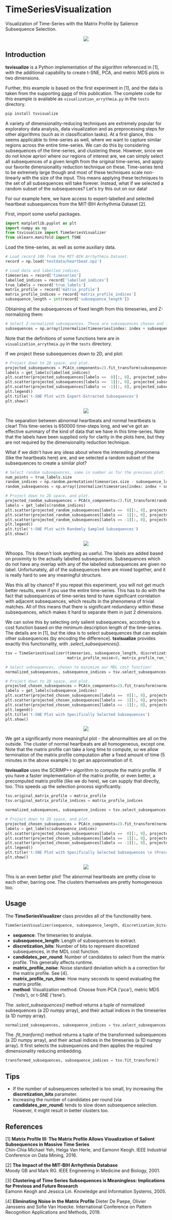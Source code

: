 # TimeSeriesVisualization
Visualization of Time-Series with the Matrix Profile by Salience Subsequence Selection.

<p align="center">
  <img src="/images/tsne_precomputed.png" />
</p>

## Introduction
**tsvisualize** is a Python implementation of the algorithm referenced in [1], with the additional capability to create t-SNE, PCA, and metric MDS plots in two dimensions.

Further, this example is based on the first experiment in [1], and the data is taken from the supporting [page](https://sites.google.com/site/salientsubs/) of this publication.
The complete code for this example is available as `visualization_arrythmia.py` in the `tests` directory.
```bash
pip install tsvisualize
```

A variety of dimensionality-reducing techniques are extremely popular for exploratory data analysis, data visualization and as preprocessing steps for other algorithms (such as in classification tasks).
At a first glance, this seems applicable to time-series as well, where we want to capture similar regions across the entire time-series. 
We can do this by considering subsequences of the time-series, and clustering these. 
However, since we do not know apriori where our regions of interest are, we can simply select all subsequences of a given length from the original time-series, and apply our favorite dimensionality reduction technique on these.
Time-series tend to be extremely large though and most of these techniques scale non-linearly with the size of the input. This means applying these techniques to the set of all subsequences will take forever. 
Instead, what if we selected a random subset of the subsequences? Let's try this out on our data!

For our example here, we have access to expert-labelled and selected heartbeat subsequences from the MIT-BIH Arrhythmia Dataset [2]. 

First, import some useful packages.
```python
import matplotlib.pyplot as plt
import numpy as np
from tsvisualize import TimeSeriesVisualizer
from sklearn.manifold import TSNE
```

Load the time-series, as well as some auxiliary data.
```python
# Load record 106 from the MIT-BIH Arrhythmia Dataset.
record = np.load('testdata/heartbeat.npz')

# Load data and labelled indices.
timeseries = record['timeseries']
labelled_indices = record['labelled_indices']
true_labels = record['true_labels']
matrix_profile = record['matrix_profile']
matrix_profile_indices = record['matrix_profile_indices']
subsequence_length = int(record['subsequence_length'])
```

Obtaining all the subsequences of fixed length from this timeseries, and Z-normalizing them:
```python
# Select Z-normalized subsequences. These are subsequences chosen and labelled by an expert.
subsequences = np.array([znormalize(timeseries[index: index + subsequence_length]) for index in labelled_indices])
```
Note that the definitions of some functions here are in `visualization_arrythmia.py` in the `tests` directory.

If we project these subsequences down to 2D, and plot:
```python
# Project down to 2D space, and plot.
projected_subsequences = PCA(n_components=2).fit_transform(subsequences)
labels = get_labels(labelled_indices)
plt.scatter(projected_subsequences[labels ==  0][:, 0], projected_subsequences[labels ==  0][:, 1], c='gold', label='Normal Heartbeat')
plt.scatter(projected_subsequences[labels ==  1][:, 0], projected_subsequences[labels ==  1][:, 1], c='darkblue', label='Abnormal Heartbeat')
plt.scatter(projected_subsequences[labels == -1][:, 0], projected_subsequences[labels == -1][:, 1], c='green', label='No Label')
plt.legend()
plt.title('t-SNE Plot with Expert-Extracted Subsequences')
plt.show()
```
<p align="center">
  <img src="/images/pca_expert.png" />
</p>

The separation between abnormal heartbeats and normal heartbeats is clear! This time-series is 650000 time-steps long, and we've got an effective summary of the kind of data that we have in this time-series.
Note that the labels have been supplied only for clarity in the plots here, but they are not required by the dimensionality reduction technique.
 
What if we didn't have any ideas about where the interesting phenomena (like the heartbeats here) are, and we selected a random subset of the subsequences to create a similar plot?
```python
# Select random subsequences, same in number as for the previous plot.
num_points = true_labels.size
random_indices = np.random.permutation(timeseries.size - subsequence_length + 1)[:num_points]
random_subsequences = np.array([znormalize(timeseries[index: index + subsequence_length]) for index in random_indices])

# Project down to 2D space, and plot.
projected_random_subsequences = PCA(n_components=2).fit_transform(random_subsequences)
labels = get_labels(random_indices)
plt.scatter(projected_random_subsequences[labels ==  0][:, 0], projected_random_subsequences[labels ==  0][:, 1], c='gold', label='Normal Heartbeat')
plt.scatter(projected_random_subsequences[labels ==  1][:, 0], projected_random_subsequences[labels ==  1][:, 1], c='darkblue', label='Abnormal Heartbeat')
plt.scatter(projected_random_subsequences[labels == -1][:, 0], projected_random_subsequences[labels == -1][:, 1], c='green', label='No Label')
plt.legend()
plt.title('t-SNE Plot with Randomly Sampled Subsequences')
plt.show()
```
<p align="center">
  <img src="/images/pca_random.png" />
</p>

Whoops. This doesn't look anything as useful. The labels are added based on proximity to the actually labelled subsequences. Subsequences which do not have any overlap with any of the labelled subsequences are given no label.
Unfortunately, all of the subsequences here are mixed together, and it is really hard to see any meaningful structure.

Was this all by chance? If you repeat this experiment, you will not get much better results, even if you use the entire time-series. 
This has to do with the fact that subsequences of time-series tend to have significant correlation with adjacent subsequences, which results in the phenomena of trivial matches.
All of this means that there is significant redundancy within these subsequences, which makes it hard to separate them in just 2 dimensions.

We can solve this by selecting only salient subsequences, according to a cost function based on the minimum description length of the time-series. The details are in [1], but the idea is to select subsequences that can explain other subsequences (by encoding the difference).
**tsvisualize** provides exactly this functionality, with *.select_subsequences()*.

```python
tsv = TimeSeriesVisualizer(timeseries, subsequence_length, discretization_bits=8, candidates_per_round=5,
                           matrix_profile_noise=0, matrix_profile_run_time=300)

# Select subsequences, chosen to minimize our MDL cost function!                           
normalized_subsequences, subsequence_indices = tsv.select_subsequences()

# Project down to 2D space, and plot.
projected_chosen_subsequences = PCA(n_components=2).fit_transform(normalized_subsequences)
labels = get_labels(subsequence_indices)
plt.scatter(projected_chosen_subsequences[labels ==  0][:, 0], projected_chosen_subsequences[labels ==  0][:, 1], c='gold', label='Normal Heartbeat')
plt.scatter(projected_chosen_subsequences[labels ==  1][:, 0], projected_chosen_subsequences[labels ==  1][:, 1], c='darkblue', label='Abnormal Heartbeat')
plt.scatter(projected_chosen_subsequences[labels == -1][:, 0], projected_chosen_subsequences[labels == -1][:, 1], c='green', label='No Label')
plt.legend()
plt.title('t-SNE Plot with Specifically Selected Subsequences')
plt.show()
```

<p align="center">
  <img src="/images/pca_actual.png" />
</p>

We get a significantly more meaningful plot - the abnormalities are all on the outside. The cluster of normal heartbeats are all homogeneous, except one. Note that the matrix profile can take a long time to compute, so we allow termination of the matrix profile computation after a fixed amount of time (5 minutes in the above example.) to get an approximation of it.

**tsvisualize** uses the SCRIMP++ algorithm to compute the matrix profile. 
If you have a faster implementation of the matrix profile, or even better, a precomputed matrix profile (like we do here), we can supply that directly, too. This speeds up the selection process significantly.
```python
tsv.original_matrix_profile = matrix_profile
tsv.original_matrix_profile_indices = matrix_profile_indices

normalized_subsequences, subsequence_indices = tsv.select_subsequences()

# Project down to 2D space, and plot.
projected_chosen_subsequences = PCA(n_components=2).fit_transform(normalized_subsequences)
labels = get_labels(subsequence_indices)
plt.scatter(projected_chosen_subsequences[labels ==  0][:, 0], projected_chosen_subsequences[labels ==  0][:, 1], c='gold', label='Normal Heartbeat')
plt.scatter(projected_chosen_subsequences[labels ==  1][:, 0], projected_chosen_subsequences[labels ==  1][:, 1], c='darkblue', label='Abnormal Heartbeat')
plt.scatter(projected_chosen_subsequences[labels == -1][:, 0], projected_chosen_subsequences[labels == -1][:, 1], c='green', label='No Label')
plt.legend()
plt.title('t-SNE Plot with Specifically Selected Subsequences \n (Precomputed Matrix Profile)')
plt.show()
```
<p align="center">
  <img src="/images/pca_precomputed.png" />
</p>

This is an even better plot! The abnormal heartbeats are pretty close to each other, barring one. The clusters themselves are pretty homogeneous too.

## Usage
The **TimeSeriesVisualizer** class provides all of the functionality here.
```python
TimeSeriesVisualizer(sequence, subsequence_length, discretization_bits=6, candidates_per_round=10, matrix_profile_noise=0, matrix_profile_run_time=None, method='pca')
```
* **sequence**: The timeseries to analyse.
* **subsequence_length**: Length of subsequences to extract.
* **discretization_bits**: Number of bits to represent discretized subsequences, in the MDL cost function.
* **candidates_per_round**: Number of candidates to select from the matrix profile. This generally affects runtime.
* **matrix_profile_noise**: Noise standard deviation which is a correction for the matrix profile. See [4].
* **matrix_profile_run_time**: How many seconds to spend evaluating the matrix profile.
* **method**: Visualization method. Choose from PCA ('pca'), metric MDS ('mds'), or t-SNE ('tsne').

The *.select_subsequences()* method returns a tuple of normalized subsequences (a 2D numpy array), and their actual indices in the timeseries (a 1D numpy array).
```python
normalized_subsequences, subsequence_indices = tsv.select_subsequences()
```

The *.fit_tranform()* method returns a tuple of the transformed subsequences (a 2D numpy array), and their actual indices in the timeseries (a 1D numpy array).
It first selects the subsequences and then applies the required dimensionality reducing embedding.
```python
transformed_subsequences, subsequence_indices = tsv.fit_transform()
```

## Tips
* If the number of subsequences selected is too small, try increasing the **discretization_bits** parameter.
* Increasing the number of candidates per round (via **candidates_per_round**) tends to slow down subsequence selection. However, it might result in better clusters too.

## References
[1] **Matrix Profile III: The Matrix Profile Allows Visualization of Salient Subsequences in Massive Time Series**    
Chin-Chia Michael Yeh, Helga Van Herle, and Eamonn Keogh. IEEE Industrial Conference on Data Mining, 2016.

[2] **The Impact of the MIT-BIH Arrhythmia Database**  
Moody GB and Mark RG. IEEE Engineering in Medicine and Biology, 2001.

[3] **Clustering of Time Series Subsequences is Meaningless: Implications for Previous and Future Research**  
Eamonn Keogh and Jessica Lin. Knowledge and Information Systems, 2005.

[4] **Eliminating Noise in the Matrix Profile**
Dieter De Paepe, Olivier Janssens and Sofie Van Hoecke. International Conference on Pattern Recognition Applications and Methods, 2019.